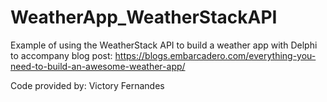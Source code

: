 # WeatherApp_WeatherStackAPI

Example of using the WeatherStack API to build a weather app with Delphi to accompany blog post: https://blogs.embarcadero.com/everything-you-need-to-build-an-awesome-weather-app/


Code provided by: Victory Fernandes
